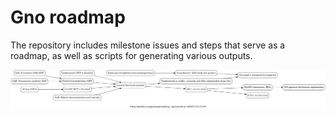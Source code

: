 # Gno roadmap

The repository includes milestone issues and steps that serve as a roadmap, as well as scripts for generating various outputs.

![roadmap.png](https://raw.githubusercontent.com/gnolang/roadmap/generate/output/roadmap.png)

<!-- ![roadmap.svg](https://raw.githubusercontent.com/gnolang/roadmap/generate/output/roadmap.svg?sanitize=true) -->
